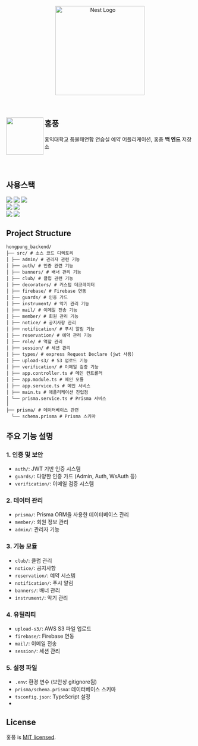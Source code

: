<p align="center">
  <a href="https://green-bath-cc7.notion.site/1b62749b6fda80c69245f995bab2e031" target="blank"><img src="https://file.notion.so/f/f/92794d22-9384-4f79-8c0c-67377d1489bd/cdd65839-0757-413a-9568-22cc8825a8a0/image.png?table=block&id=1b62749b-6fda-8055-b4d8-cacbaf3aa403&spaceId=92794d22-9384-4f79-8c0c-67377d1489bd&expirationTimestamp=1744675200000&signature=NsXBWkJ1H45BO-YuG8WgMQSKvWjY9TAQFsKH_LEXLUM&downloadName=image.png" height="240" alt="Nest Logo" /></a>
</p>

[circleci-image]: https://img.shields.io/circleci/build/github/nestjs/nest/master?token=abc123def456
[circleci-url]: https://circleci.com/gh/nestjs/nest

<br/>
      
## 홍풍<a href="https://green-bath-cc7.notion.site/1b62749b6fda80c69245f995bab2e031" target="blank"><img src="https://play-lh.googleusercontent.com/tJ84QKArlyPTyavYnR6AJQgx6dyWk36KBHJxIMb9FmaukdoYkCYELypP83-qlU3JzQ=w480-h960-rw" align=left width=100></a>
홍익대학교 풍물패연합 연습실 예약 어플리케이션, 홍풍 **백 엔드** 저장소

<br/><br/>


## 사용스택

<img src="https://img.shields.io/badge/NestJS-E0234E?style=for-the-badge&logo=NestJS&logoColor=white"> <img src="https://img.shields.io/badge/MySQL-4479A1?style=for-the-badge&logo=MySQL&logoColor=white"> <img src="https://img.shields.io/badge/prisma-2D3748?style=for-the-badge&logo=prisma&logoColor=white"> 
 <br/>
<img src="https://img.shields.io/badge/redis-FF4438?style=for-the-badge&logo=Redis&logoColor=white"> <img src="https://img.shields.io/badge/jsonwebtokens-000000?style=for-the-badge&logo=jsonwebtokens&logoColor=white"> 
<br/>
<img src="https://img.shields.io/badge/amazonaws-232F3E?style=for-the-badge&logo=amazonaws&logoColor=white"> <img src="https://img.shields.io/badge/CloudFlare-F38020?style=for-the-badge&logo=cloudflare&logoColor=white">


## Project Structure

```
hongpung_backend/
├── src/ # 소스 코드 디렉토리
│ ├── admin/ # 관리자 관련 기능
│ ├── auth/ # 인증 관련 기능
│ ├── banners/ # 배너 관리 기능
│ ├── club/ # 클럽 관련 기능
│ ├── decorators/ # 커스텀 데코레이터
│ ├── firebase/ # Firebase 연동
│ ├── guards/ # 인증 가드
│ ├── instrument/ # 악기 관리 기능
│ ├── mail/ # 이메일 전송 기능
│ ├── member/ # 회원 관리 기능
│ ├── notice/ # 공지사항 관리
│ ├── notification/ # 푸시 알림 기능
│ ├── reservation/ # 예약 관리 기능
│ ├── role/ # 역할 관리
│ ├── session/ # 세션 관리
│ ├── types/ # express Request Declare (jwt 사용)
│ ├── upload-s3/ # S3 업로드 기능
│ ├── verification/ # 이메일 검증 기능
│ ├── app.controller.ts # 메인 컨트롤러
│ ├── app.module.ts # 메인 모듈
│ ├── app.service.ts # 메인 서비스
│ ├── main.ts # 애플리케이션 진입점
│ └── prisma.service.ts # Prisma 서비스
│
├── prisma/ # 데이터베이스 관련
  └── schema.prisma # Prisma 스키마

```
## 주요 기능 설명

### 1. 인증 및 보안

- `auth/`: JWT 기반 인증 시스템
- `guards/`: 다양한 인증 가드 (Admin, Auth, WsAuth 등)
- `verification/`: 이메일 검증 시스템

### 2. 데이터 관리

- `prisma/`: Prisma ORM을 사용한 데이터베이스 관리
- `member/`: 회원 정보 관리
- `admin/`: 관리자 기능

### 3. 기능 모듈

- `club/`: 클럽 관리
- `notice/`: 공지사항
- `reservation/`: 예약 시스템
- `notification/`: 푸시 알림
- `banners/`: 배너 관리
- `instrument/`: 악기 관리

### 4. 유틸리티

- `upload-s3/`: AWS S3 파일 업로드
- `firebase/`: Firebase 연동
- `mail/`: 이메일 전송
- `session/`: 세션 관리

### 5. 설정 파일

- `.env`: 환경 변수 (보안상 gitignore됨)
- `prisma/schema.prisma`: 데이터베이스 스키마
- `tsconfig.json`: TypeScript 설정
- 

## License

홍풍 is [MIT licensed](https://github.com/nestjs/nest/blob/master/LICENSE).
